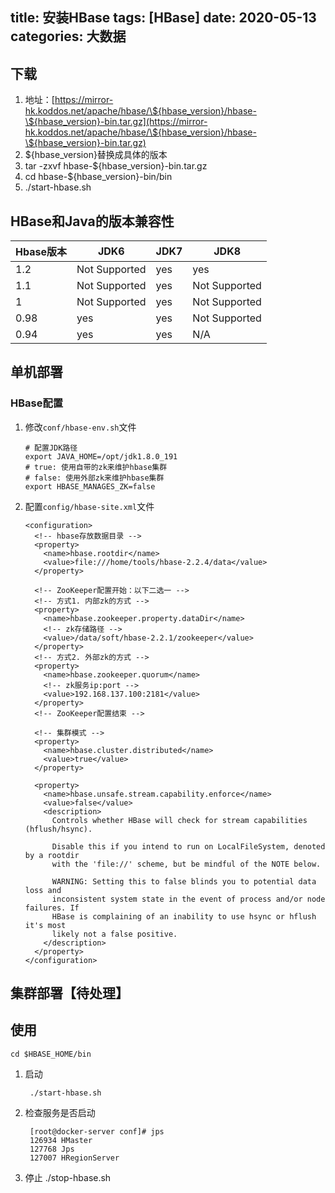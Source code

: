 title: 安装HBase
tags: [HBase]
date: 2020-05-13
categories: 大数据
---

## 下载
1. 地址：[https://mirror-hk.koddos.net/apache/hbase/\${hbase_version}/hbase-\${hbase_version}-bin.tar.gz](https://mirror-hk.koddos.net/apache/hbase/\${hbase_version}/hbase-\${hbase_version}-bin.tar.gz)
2. ${hbase_version}替换成具体的版本
3. tar -zxvf hbase-${hbase_version}-bin.tar.gz
4. cd hbase-${hbase_version}-bin/bin
5. ./start-hbase.sh

<!-- more -->
## HBase和Java的版本兼容性
| Hbase版本  |  JDK6 | JDK7  | JDK8  |
| ------------ | ------------ | ------------ | ------------ |
|  1.2 | Not Supported  | yes  | yes  |
|  1.1 |  Not Supported | yes  | Not Supported  |
|  1 | Not Supported  | yes  | Not Supported  |
|  0.98 | yes  | yes  | Not Supported  |
|  0.94 | yes  | yes  | N/A  |


## 单机部署
### HBase配置
1. 修改`conf/hbase-env.sh`文件

    ```
    # 配置JDK路径
    export JAVA_HOME=/opt/jdk1.8.0_191
    # true: 使用自带的zk来维护hbase集群
    # false: 使用外部zk来维护hbase集群
    export HBASE_MANAGES_ZK=false
    ```
2. 配置`config/hbase-site.xml`文件

    ```
    <configuration>
      <!-- hbase存放数据目录 -->
      <property>
        <name>hbase.rootdir</name>
        <value>file:///home/tools/hbase-2.2.4/data</value>
      </property>

      <!-- ZooKeeper配置开始：以下二选一 -->
      <!-- 方式1. 内部zk的方式 -->
      <property>
        <name>hbase.zookeeper.property.dataDir</name>
        <!-- zk存储路径 -->
        <value>/data/soft/hbase-2.2.1/zookeeper</value>
      </property>
      <!-- 方式2. 外部zk的方式 -->
      <property>
        <name>hbase.zookeeper.quorum</name>
        <!-- zk服务ip:port -->
        <value>192.168.137.100:2181</value>
      </property>
      <!-- ZooKeeper配置结束 -->

      <!-- 集群模式 -->
      <property>
        <name>hbase.cluster.distributed</name>
        <value>true</value>
      </property>

      <property>
        <name>hbase.unsafe.stream.capability.enforce</name>
        <value>false</value>
        <description>
          Controls whether HBase will check for stream capabilities (hflush/hsync).

          Disable this if you intend to run on LocalFileSystem, denoted by a rootdir
          with the 'file://' scheme, but be mindful of the NOTE below.

          WARNING: Setting this to false blinds you to potential data loss and
          inconsistent system state in the event of process and/or node failures. If
          HBase is complaining of an inability to use hsync or hflush it's most
          likely not a false positive.
        </description>
      </property>
    </configuration>
    ```

## 集群部署【待处理】

## 使用
    cd $HBASE_HOME/bin

1. 启动
    
        ./start-hbase.sh
2. 检查服务是否启动

        [root@docker-server conf]# jps
        126934 HMaster
        127768 Jps
        127007 HRegionServer
2. 停止
        ./stop-hbase.sh